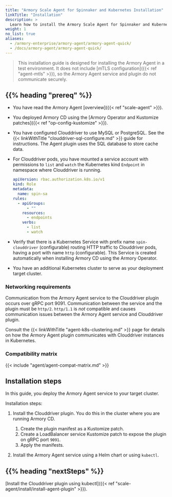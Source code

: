 ```yaml
---
title: "Armory Scale Agent for Spinnaker and Kubernetes Installation"
linkTitle: "Installation"
description: >
  Learn how to install the Armory Scale Agent for Spinnaker and Kubernetes in your Kubernetes, Spinnaker, and Armory CD environments.
weight: 1
no_list: true
aliases:
  - /armory-enterprise/armory-agent/armory-agent-quick/
  - /docs/armory-agent/armory-agent-quick/
---
```


>This installation guide is designed for installing the Armory Agent in a test environment. It does not include [mTLS configuration]({{< ref "agent-mtls" >}}), so the Armory Agent service and plugin do not communicate securely.

## {{% heading "prereq" %}}

* You have read the Armory Agent [overview]({{< ref "scale-agent" >}}).
* You deployed Armory CD using the [Armory Operator and Kustomize patches]({{< ref "op-config-kustomize" >}}).
* You have configured Clouddriver to use MySQL or PostgreSQL. See the {{< linkWithTitle "clouddriver-sql-configure.md" >}} guide for instructions. The Agent plugin uses the SQL database to store cache data.
* For Clouddriver pods, you have mounted a service account with permissions to `list` and `watch` the Kubernetes kind `Endpoint` in namespace where Clouddriver is running.

   ```yaml
   apiVersion: rbac.authorization.k8s.io/v1
   kind: Role
   metadata:
     name: spin-sa
   rules:
     - apiGroups:
         - ""
       resources:
         - endpoints
       verbs:
         - list
         - watch
    ```

* Verify that there is a Kubernetes Service with prefix name `spin-clouddriver` (configurable) routing HTTP traffic to Clouddriver pods, having a port with name `http` (configurable). This Service is created automatically when installing Armory CD using the Armory Operator.

* You have an additional Kubernetes cluster to serve as your deployment target cluster.

### Networking requirements

Communication from the Armory Agent service to the Clouddriver plugin occurs over gRPC port 9091. Communication between the service and the plugin must be `http/2`. `http/1.1` is *not* compatible and causes communication issues between the Armory Agent service and Clouddriver plugin.  

Consult the {{< linkWithTitle "agent-k8s-clustering.md" >}} page for details on how the Armory Agent plugin communicates with Clouddriver instances in Kubernetes.

### Compatibility matrix

{{< include "agent/agent-compat-matrix.md" >}}

## Installation steps

In this guide, you deploy the Armory Agent service to your target cluster.

Installation steps:

1. Install the Clouddriver plugin. You do this in the cluster where you are running Armory CD.

   1. Create the plugin manifest as a Kustomize patch.
   1. Create a LoadBalancer service Kustomize patch to expose the plugin on gRPC port `9091`.
   1. Apply the manifests.

1. Install the Armory Agent service using a Helm chart or using `kubectl`.


## {{% heading "nextSteps" %}}

[Install the Clouddriver plugin using kubectl]({{< ref "scale-agent/install/install-agent-plugin" >}}).
</br>
</br>
